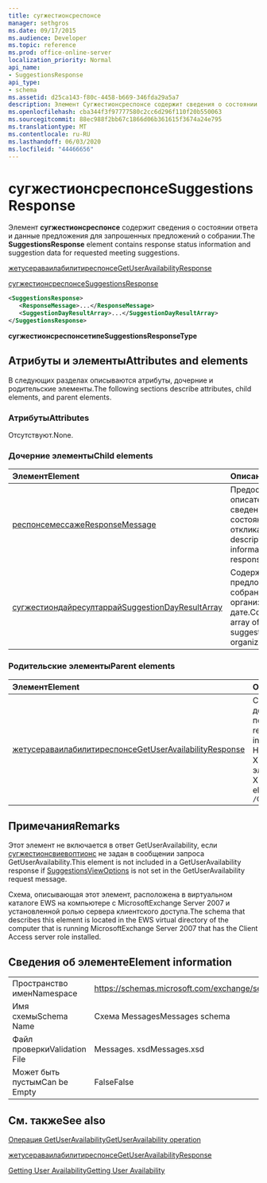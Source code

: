 ```yaml
---
title: сугжестионсреспонсе
manager: sethgros
ms.date: 09/17/2015
ms.audience: Developer
ms.topic: reference
ms.prod: office-online-server
localization_priority: Normal
api_name:
- SuggestionsResponse
api_type:
- schema
ms.assetid: d25ca143-f80c-4458-b669-346fda29a5a7
description: Элемент Сугжестионсреспонсе содержит сведения о состоянии ответа и данные предложения для запрошенных предложений о собрании.
ms.openlocfilehash: cba344f3f97777580c2cc6d296f110f20b550063
ms.sourcegitcommit: 88ec988f2bb67c1866d06b361615f3674a24e795
ms.translationtype: MT
ms.contentlocale: ru-RU
ms.lasthandoff: 06/03/2020
ms.locfileid: "44466656"
---
```

# <a name="suggestionsresponse"></a><span data-ttu-id="86c8c-103">сугжестионсреспонсе</span><span class="sxs-lookup"><span data-stu-id="86c8c-103">SuggestionsResponse</span></span>

<span data-ttu-id="86c8c-104">Элемент **сугжестионсреспонсе** содержит сведения о состоянии ответа и данные предложения для запрошенных предложений о собрании.</span><span class="sxs-lookup"><span data-stu-id="86c8c-104">The **SuggestionsResponse** element contains response status information and suggestion data for requested meeting suggestions.</span></span> 
  
[<span data-ttu-id="86c8c-105">жетусераваилабилитиреспонсе</span><span class="sxs-lookup"><span data-stu-id="86c8c-105">GetUserAvailabilityResponse</span></span>](getuseravailabilityresponse.md)
  
[<span data-ttu-id="86c8c-106">сугжестионсреспонсе</span><span class="sxs-lookup"><span data-stu-id="86c8c-106">SuggestionsResponse</span></span>](suggestionsresponse.md)
  
```xml
<SuggestionsResponse>
   <ResponseMessage>...</ResponseMessage>
   <SuggestionDayResultArray>...</SuggestionDayResultArray>
</SuggestionsResponse>
```

 <span data-ttu-id="86c8c-107">**сугжестионсреспонсетипе**</span><span class="sxs-lookup"><span data-stu-id="86c8c-107">**SuggestionsResponseType**</span></span>
## <a name="attributes-and-elements"></a><span data-ttu-id="86c8c-108">Атрибуты и элементы</span><span class="sxs-lookup"><span data-stu-id="86c8c-108">Attributes and elements</span></span>

<span data-ttu-id="86c8c-109">В следующих разделах описываются атрибуты, дочерние и родительские элементы.</span><span class="sxs-lookup"><span data-stu-id="86c8c-109">The following sections describe attributes, child elements, and parent elements.</span></span>
  
### <a name="attributes"></a><span data-ttu-id="86c8c-110">Атрибуты</span><span class="sxs-lookup"><span data-stu-id="86c8c-110">Attributes</span></span>

<span data-ttu-id="86c8c-111">Отсутствуют.</span><span class="sxs-lookup"><span data-stu-id="86c8c-111">None.</span></span>
  
### <a name="child-elements"></a><span data-ttu-id="86c8c-112">Дочерние элементы</span><span class="sxs-lookup"><span data-stu-id="86c8c-112">Child elements</span></span>

|<span data-ttu-id="86c8c-113">**Элемент**</span><span class="sxs-lookup"><span data-stu-id="86c8c-113">**Element**</span></span>|<span data-ttu-id="86c8c-114">**Описание**</span><span class="sxs-lookup"><span data-stu-id="86c8c-114">**Description**</span></span>|
|:-----|:-----|
|[<span data-ttu-id="86c8c-115">респонсемессаже</span><span class="sxs-lookup"><span data-stu-id="86c8c-115">ResponseMessage</span></span>](responsemessage.md) <br/> |<span data-ttu-id="86c8c-116">Предоставляет описательные сведения о состоянии отклика.</span><span class="sxs-lookup"><span data-stu-id="86c8c-116">Provides descriptive information about the response status.</span></span>  <br/> |
|[<span data-ttu-id="86c8c-117">сугжестиондайресултаррай</span><span class="sxs-lookup"><span data-stu-id="86c8c-117">SuggestionDayResultArray</span></span>](suggestiondayresultarray.md) <br/> |<span data-ttu-id="86c8c-118">Содержит массив предложений собраний, организованных по дате.</span><span class="sxs-lookup"><span data-stu-id="86c8c-118">Contains an array of meeting suggestions organized by date.</span></span>  <br/> |
   
### <a name="parent-elements"></a><span data-ttu-id="86c8c-119">Родительские элементы</span><span class="sxs-lookup"><span data-stu-id="86c8c-119">Parent elements</span></span>

|<span data-ttu-id="86c8c-120">**Элемент**</span><span class="sxs-lookup"><span data-stu-id="86c8c-120">**Element**</span></span>|<span data-ttu-id="86c8c-121">**Описание**</span><span class="sxs-lookup"><span data-stu-id="86c8c-121">**Description**</span></span>|
|:-----|:-----|
|[<span data-ttu-id="86c8c-122">жетусераваилабилитиреспонсе</span><span class="sxs-lookup"><span data-stu-id="86c8c-122">GetUserAvailabilityResponse</span></span>](getuseravailabilityresponse.md) <br/> |<span data-ttu-id="86c8c-123">Содержит сведения о доступности запрошенных пользователей.</span><span class="sxs-lookup"><span data-stu-id="86c8c-123">Contains the requested users' availability information.</span></span>  <br/> <span data-ttu-id="86c8c-124">Ниже приведено выражение XPath для этого элемента:</span><span class="sxs-lookup"><span data-stu-id="86c8c-124">The following is the XPath expression to this element:</span></span>  <br/>  `/GetUserAvailabilityResponse` <br/> |
   
## <a name="remarks"></a><span data-ttu-id="86c8c-125">Примечания</span><span class="sxs-lookup"><span data-stu-id="86c8c-125">Remarks</span></span>

<span data-ttu-id="86c8c-126">Этот элемент не включается в ответ GetUserAvailability, если [сугжестионсвиевоптионс](suggestionsviewoptions.md) не задан в сообщении запроса GetUserAvailability.</span><span class="sxs-lookup"><span data-stu-id="86c8c-126">This element is not included in a GetUserAvailability response if [SuggestionsViewOptions](suggestionsviewoptions.md) is not set in the GetUserAvailability request message.</span></span> 
  
<span data-ttu-id="86c8c-127">Схема, описывающая этот элемент, расположена в виртуальном каталоге EWS на компьютере с MicrosoftExchange Server 2007 и установленной ролью сервера клиентского доступа.</span><span class="sxs-lookup"><span data-stu-id="86c8c-127">The schema that describes this element is located in the EWS virtual directory of the computer that is running MicrosoftExchange Server 2007 that has the Client Access server role installed.</span></span>
  
## <a name="element-information"></a><span data-ttu-id="86c8c-128">Сведения об элементе</span><span class="sxs-lookup"><span data-stu-id="86c8c-128">Element information</span></span>

|||
|:-----|:-----|
|<span data-ttu-id="86c8c-129">Пространство имен</span><span class="sxs-lookup"><span data-stu-id="86c8c-129">Namespace</span></span>  <br/> |https://schemas.microsoft.com/exchange/services/2006/messages  <br/> |
|<span data-ttu-id="86c8c-130">Имя схемы</span><span class="sxs-lookup"><span data-stu-id="86c8c-130">Schema Name</span></span>  <br/> |<span data-ttu-id="86c8c-131">Схема Messages</span><span class="sxs-lookup"><span data-stu-id="86c8c-131">Messages schema</span></span>  <br/> |
|<span data-ttu-id="86c8c-132">Файл проверки</span><span class="sxs-lookup"><span data-stu-id="86c8c-132">Validation File</span></span>  <br/> |<span data-ttu-id="86c8c-133">Messages. xsd</span><span class="sxs-lookup"><span data-stu-id="86c8c-133">Messages.xsd</span></span>  <br/> |
|<span data-ttu-id="86c8c-134">Может быть пустым</span><span class="sxs-lookup"><span data-stu-id="86c8c-134">Can be Empty</span></span>  <br/> |<span data-ttu-id="86c8c-135">False</span><span class="sxs-lookup"><span data-stu-id="86c8c-135">False</span></span>  <br/> |
   
## <a name="see-also"></a><span data-ttu-id="86c8c-136">См. также</span><span class="sxs-lookup"><span data-stu-id="86c8c-136">See also</span></span>



[<span data-ttu-id="86c8c-137">Операция GetUserAvailability</span><span class="sxs-lookup"><span data-stu-id="86c8c-137">GetUserAvailability operation</span></span>](getuseravailability-operation.md)
  
[<span data-ttu-id="86c8c-138">жетусераваилабилитиреспонсе</span><span class="sxs-lookup"><span data-stu-id="86c8c-138">GetUserAvailabilityResponse</span></span>](getuseravailabilityresponse.md)


[<span data-ttu-id="86c8c-139">Getting User Availability</span><span class="sxs-lookup"><span data-stu-id="86c8c-139">Getting User Availability</span></span>](https://msdn.microsoft.com/library/d4133fcb-9b0f-4e6b-aadf-a389da83516a%28Office.15%29.aspx)

